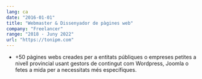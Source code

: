 ```yaml
---
lang: ca
date: "2016-01-01"
title: "Webmaster & Dissenyador de pàgines web"
company: "Freelancer"
range: "2018 - Juny 2022"
url: "https://tonipm.com"
---
```


- +50 pàgines webs creades per a entitats públiques o empreses petites a nivell provincial usant gestors de contingut com Wordpress, Joomla o fetes a mida per a necessitats més específiques.
